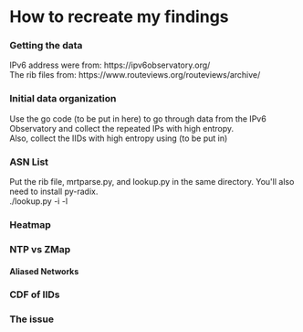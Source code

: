 <h1>How to recreate my findings</h1>

<h3>Getting the data</h3>
<p>
  IPv6 address were from: https://ipv6observatory.org/ <br>
  The rib files from: https://www.routeviews.org/routeviews/archive/
</p>

<h3>Initial data organization</h3>
<p>
  Use the go code (to be put in here) to go through data from the IPv6 Observatory and collect the repeated IPs with high entropy. <br>
  Also, collect the IIDs with high entropy using (to be put in)
</p>

<h3>ASN List</h3>
<p>
  Put the rib file, mrtparse.py, and lookup.py in the same directory. You'll also need to install py-radix.<br>
  ./lookup.py -i <rib> -l <file of ips>
</p>

<h3>Heatmap</h3>
<p>
  
</p>

<h3>NTP vs ZMap</h3>
<p>
  
</p>
<h4>Aliased Networks</h4>
<p>
  
</p>

<h3>CDF of IIDs</h3>
<p>
  
</p>

<h3>The issue</h3>
<p>
  
</p>
